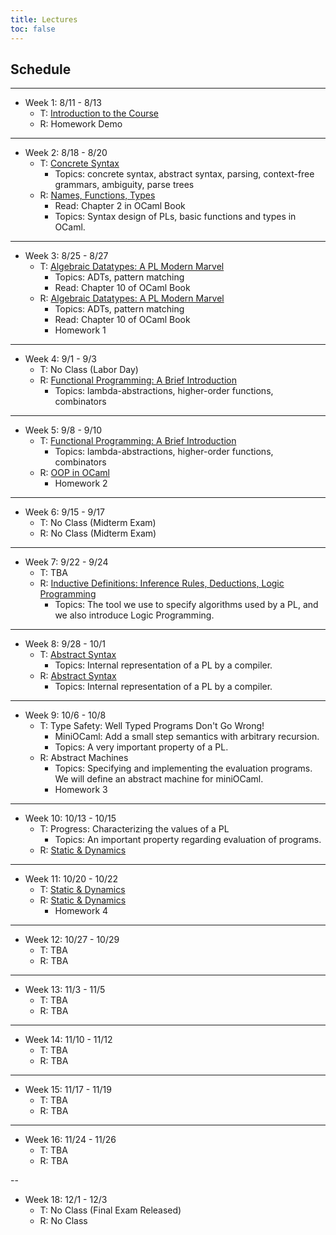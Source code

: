 ```yaml
---
title: Lectures
toc: false
---
```


## Schedule

---

- Week 1: 8/11 - 8/13
  - T: [Introduction to the Course](includes/lecture-notes/slides/1-introduction-to-the-course.pdf)
  - R: Homework Demo

---

- Week 2: 8/18 - 8/20
  - T: [Concrete Syntax](includes/lecture-notes/slides/8-concrete-syntax.pdf) 
    - Topics: concrete syntax, abstract syntax, parsing, context-free grammars, ambiguity, parse trees    
  - R: [Names, Functions, Types](includes/lecture-notes/slides/2-names-functions-and-types.pdf)
    - Read: Chapter 2 in OCaml Book
    - Topics: Syntax design of PLs, basic functions and types in OCaml.

---

- Week 3: 8/25 - 8/27
  - T: [Algebraic Datatypes: A PL Modern Marvel](includes/lecture-notes/slides/5-ADTs.pdf)
    - Topics: ADTs, pattern matching
    - Read: Chapter 10 of OCaml Book
  - R: [Algebraic Datatypes: A PL Modern Marvel](includes/lecture-notes/slides/5-ADTs.pdf)
    - Topics: ADTs, pattern matching
    - Read: Chapter 10 of OCaml Book
    - Homework 1 

---

- Week 4: 9/1 - 9/3
  - T: No Class (Labor Day)
  - R: [Functional Programming: A Brief Introduction](includes/lecture-notes/slides/6-FP.pdf)
    - Topics: lambda-abstractions, higher-order functions, combinators 

---

- Week 5: 9/8 - 9/10
  - T: [Functional Programming: A Brief Introduction](includes/lecture-notes/slides/6-FP.pdf)
    - Topics: lambda-abstractions, higher-order functions, combinators 
  - R: [OOP in OCaml](includes/lecture-notes/slides/7-OOP.pdf)
    - Homework 2 

---

- Week 6: 9/15 - 9/17 
  - T: No Class (Midterm Exam)  
  - R: No Class (Midterm Exam)  

---

- Week 7: 9/22 - 9/24
  - T: TBA
  - R: [Inductive Definitions: Inference Rules, Deductions, Logic Programming](includes/lecture-notes/slides/9-inductive-defs.pdf)    
    - Topics: The tool we use to specify algorithms used by a PL, and we also introduce Logic Programming.                
  
---

- Week 8: 9/28 - 10/1
  - T: [Abstract Syntax](includes/lecture-notes/slides/10-abstract-syntax.pdf)
    - Topics: Internal representation of a PL by a compiler.  
  - R: [Abstract Syntax](includes/lecture-notes/slides/10-abstract-syntax.pdf)
    - Topics: Internal representation of a PL by a compiler.  

---

- Week 9: 10/6 - 10/8
  - T: Type Safety: Well Typed Programs Don't Go Wrong!
    - MiniOCaml: Add a small step semantics with arbitrary recursion.
    - Topics: A very important property of a PL.        
  - R: Abstract Machines
    - Topics: Specifying and implementing the evaluation programs.  We will define an abstract machine for miniOCaml.        
    - Homework 3

---

- Week 10: 10/13 - 10/15
  - T: Progress: Characterizing the values of a PL
    - Topics: An important property regarding evaluation of programs.
  - R: [Static & Dynamics](includes/lecture-notes/slides/11-static-dynamics.pdf)

---

- Week 11: 10/20 - 10/22
  - T: [Static & Dynamics](includes/lecture-notes/slides/11-static-dynamics.pdf)
  - R: [Static & Dynamics](includes/lecture-notes/slides/11-static-dynamics.pdf)
    - Homework 4
    
---

- Week 12: 10/27 - 10/29
  - T: TBA       
  - R: TBA

---

- Week 13: 11/3 - 11/5
  - T: TBA
  - R: TBA

---

- Week 14: 11/10 - 11/12
  - T: TBA
  - R: TBA

---

- Week 15: 11/17 - 11/19
  - T: TBA
  - R: TBA
    
---

- Week 16: 11/24 - 11/26
  - T: TBA
  - R: TBA

--

- Week 18: 12/1 - 12/3
  - T: No Class (Final Exam Released)
  - R: No Class 

